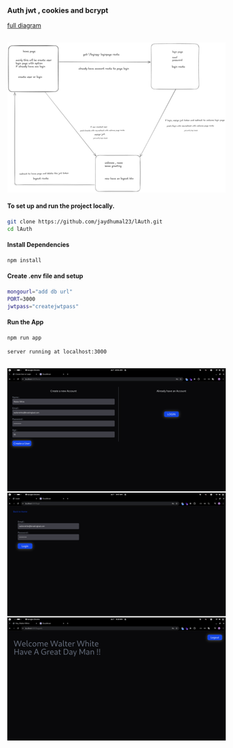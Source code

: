 ### Auth jwt , cookies and bcrypt

<a href="https://excalidraw.com/#json=-FS8xEezd4TmOfhgdws23,7WjciReRoU2ZrPE_8B3y5w">full diagram</a>
<br/>
<br/>

<a href="https://excalidraw.com/#json=-FS8xEezd4TmOfhgdws23,7WjciReRoU2ZrPE_8B3y5w"><img src="./public/images/roughidea.png" alt="image of diagram of rough idea of auth system" /></a>

#### To set up and run the project locally.

```bash
git clone https://github.com/jaydhumal23/lAuth.git
cd lAuth
```

#### Install Dependencies

```bash
npm install
```

#### Create .env file and setup

```bash
mongourl="add db url"
PORT=3000
jwtpass="createjwtpass"
```

#### Run the App

```bash
npm run app
```

``
server running at localhost:3000
``

<br/>
<img src="./public/images/d1.png"/>
<br/>
<img src="./public/images/d2.png"/>
<br/>
<img src="./public/images/d3.png"/>
